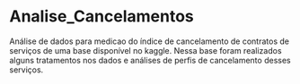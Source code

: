 # Analise_Cancelamentos
Análise de dados para medicao do índice de cancelamento de contratos de serviços de uma base disponível no kaggle. 
Nessa base foram realizados alguns tratamentos nos dados e análises de perfis de cancelamento desses serviços.
